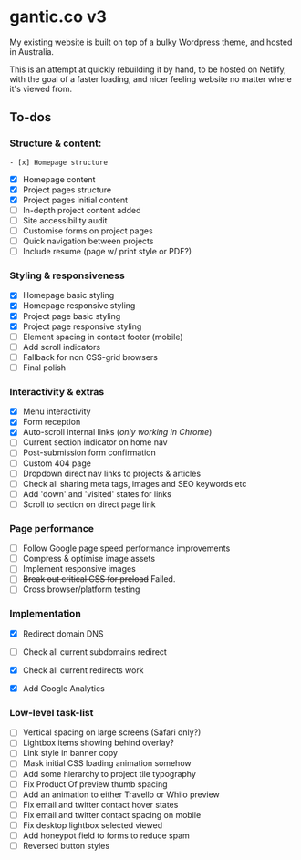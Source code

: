# gantic.co v3

My existing website is built on top of a bulky Wordpress theme, and hosted in Australia.

This is an attempt at quickly rebuilding it by hand, to be hosted on Netlify, with the goal of a faster loading, and nicer feeling website no matter where it's viewed from.

## To-dos
### Structure & content:
	- [x] Homepage structure
  - [x] Homepage content
  - [x] Project pages structure
  - [x] Project pages initial content
  - [ ] In-depth project content added
  - [ ] Site accessibility audit
  - [ ] Customise forms on project pages
  - [ ] Quick navigation between projects
  - [ ] Include resume (page w/ print style or PDF?)

### Styling & responsiveness
  - [x] Homepage basic styling
  - [x] Homepage responsive styling
  - [x] Project page basic styling
  - [x] Project page responsive styling
  - [ ] Element spacing in contact footer (mobile)
  - [ ] Add scroll indicators
  - [ ] Fallback for non CSS-grid browsers
  - [ ] Final polish

### Interactivity & extras
  - [x] Menu interactivity
  - [x] Form reception
  - [x] Auto-scroll internal links (*only working in Chrome*)
  - [ ] Current section indicator on home nav
  - [ ] Post-submission form confirmation
  - [ ] Custom 404 page
  - [ ] Dropdown direct nav links to projects & articles
  - [ ] Check all sharing meta tags, images and SEO keywords etc
  - [ ] Add 'down' and 'visited' states for links
  - [ ] Scroll to section on direct page link

### Page performance
  - [ ] Follow Google page speed performance improvements
  - [ ] Compress & optimise image assets
  - [ ] Implement responsive images
  - [ ] ~~Break out critical CSS for preload~~ Failed.
  - [ ] Cross browser/platform testing

### Implementation
  - [x] Redirect domain DNS
  - [ ] Check all current subdomains redirect
  - [x] Check all current redirects work
  - [x] Add Google Analytics


### Low-level task-list
 - [ ] Vertical spacing on large screens (Safari only?)
 - [ ] Lightbox items showing behind overlay?
 - [ ] Link style in banner copy
 - [ ] Mask initial CSS loading animation somehow
 - [ ] Add some hierarchy to project tile typography
 - [ ] Fix Product Of preview thumb spacing
 - [ ] Add an animation to either Travello or Whilo preview
 - [ ] Fix email and twitter contact hover states
 - [ ] Fix email and twitter contact spacing on mobile
 - [ ] Fix desktop lightbox selected viewed
 - [ ] Add honeypot field to forms to reduce spam
 - [ ] Reversed button styles
